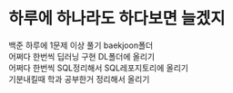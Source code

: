 # 하루에 하나라도 하다보면 늘겠지
백준 하루에 1문제 이상 풀기 baekjoon폴더  
어쩌다 한번씩 딥러닝 구현 DL폴더에 올리기  
어쩌다 한번씩 SQL정리해서 SQL레포지토리에 올리기  
기분내킬때 학과 공부한거 정리해서 올리기
